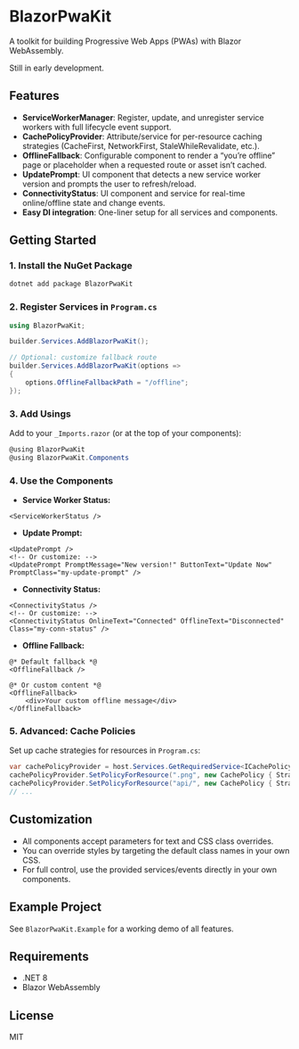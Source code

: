 # BlazorPwaKit

A toolkit for building Progressive Web Apps (PWAs) with Blazor WebAssembly.

Still in early development.

## Features

- **ServiceWorkerManager**: Register, update, and unregister service workers with full lifecycle event support.
- **CachePolicyProvider**: Attribute/service for per-resource caching strategies (CacheFirst, NetworkFirst, StaleWhileRevalidate, etc.).
- **OfflineFallback**: Configurable component to render a “you’re offline” page or placeholder when a requested route or asset isn’t cached.
- **UpdatePrompt**: UI component that detects a new service worker version and prompts the user to refresh/reload.
- **ConnectivityStatus**: UI component and service for real-time online/offline state and change events.
- **Easy DI integration**: One-liner setup for all services and components.

## Getting Started

### 1. Install the NuGet Package

```bash
dotnet add package BlazorPwaKit
```

### 2. Register Services in `Program.cs`

```csharp
using BlazorPwaKit;

builder.Services.AddBlazorPwaKit();

// Optional: customize fallback route
builder.Services.AddBlazorPwaKit(options =>
{
    options.OfflineFallbackPath = "/offline"; 
});
```

### 3. Add Usings

Add to your `_Imports.razor` (or at the top of your components):

```csharp
@using BlazorPwaKit
@using BlazorPwaKit.Components
```

### 4. Use the Components

- **Service Worker Status:**

```razor
<ServiceWorkerStatus />
```

- **Update Prompt:**
 
```razor
<UpdatePrompt />
<!-- Or customize: -->
<UpdatePrompt PromptMessage="New version!" ButtonText="Update Now" PromptClass="my-update-prompt" />
```

- **Connectivity Status:**

```razor
<ConnectivityStatus />
<!-- Or customize: -->
<ConnectivityStatus OnlineText="Connected" OfflineText="Disconnected" Class="my-conn-status" />
```

- **Offline Fallback:**

```razor
@* Default fallback *@
<OfflineFallback />

@* Or custom content *@
<OfflineFallback>
    <div>Your custom offline message</div>
</OfflineFallback>
```

### 5. Advanced: Cache Policies

Set up cache strategies for resources in `Program.cs`:

```csharp
var cachePolicyProvider = host.Services.GetRequiredService<ICachePolicyProvider>();
cachePolicyProvider.SetPolicyForResource(".png", new CachePolicy { Strategy = CacheStrategy.CacheFirst });
cachePolicyProvider.SetPolicyForResource("api/", new CachePolicy { Strategy = CacheStrategy.NetworkFirst });
// ...
```

## Customization

- All components accept parameters for text and CSS class overrides.
- You can override styles by targeting the default class names in your own CSS.
- For full control, use the provided services/events directly in your own components.

## Example Project

See `BlazorPwaKit.Example` for a working demo of all features.

## Requirements

- .NET 8
- Blazor WebAssembly

## License

MIT
